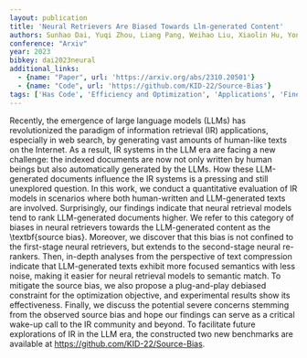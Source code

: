 ```yaml
---
layout: publication
title: 'Neural Retrievers Are Biased Towards Llm-generated Content'
authors: Sunhao Dai, Yuqi Zhou, Liang Pang, Weihao Liu, Xiaolin Hu, Yong Liu, Xiao Zhang, Gang Wang, Jun Xu
conference: "Arxiv"
year: 2023
bibkey: dai2023neural
additional_links:
  - {name: "Paper", url: 'https://arxiv.org/abs/2310.20501'}
  - {name: "Code", url: 'https://github.com/KID-22/Source-Bias'}
tags: ['Has Code', 'Efficiency and Optimization', 'Applications', 'Fine-Tuning', 'Ethics and Bias']
---
```

Recently, the emergence of large language models (LLMs) has revolutionized
the paradigm of information retrieval (IR) applications, especially in web
search, by generating vast amounts of human-like texts on the Internet. As a
result, IR systems in the LLM era are facing a new challenge: the indexed
documents are now not only written by human beings but also automatically
generated by the LLMs. How these LLM-generated documents influence the IR
systems is a pressing and still unexplored question. In this work, we conduct a
quantitative evaluation of IR models in scenarios where both human-written and
LLM-generated texts are involved. Surprisingly, our findings indicate that
neural retrieval models tend to rank LLM-generated documents higher. We refer
to this category of biases in neural retrievers towards the LLM-generated
content as the \textbf\{source bias\}. Moreover, we discover that this bias is
not confined to the first-stage neural retrievers, but extends to the
second-stage neural re-rankers. Then, in-depth analyses from the perspective of
text compression indicate that LLM-generated texts exhibit more focused
semantics with less noise, making it easier for neural retrieval models to
semantic match. To mitigate the source bias, we also propose a plug-and-play
debiased constraint for the optimization objective, and experimental results
show its effectiveness. Finally, we discuss the potential severe concerns
stemming from the observed source bias and hope our findings can serve as a
critical wake-up call to the IR community and beyond. To facilitate future
explorations of IR in the LLM era, the constructed two new benchmarks are
available at https://github.com/KID-22/Source-Bias.
